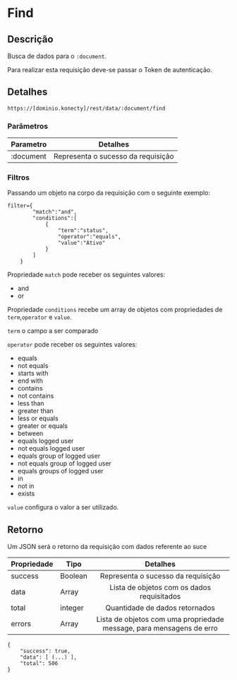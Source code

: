 # Find

## Descrição

Busca de dados para o `:document`.

Para realizar esta requisição deve-se passar o Token de autenticação.

## Detalhes
```
https://[dominio.konecty]/rest/data/:document/find
```

### Parâmetros

| Parametro |                  Detalhes                  |
|-----------|:------------------------------------------:|
| :document | Representa o sucesso da requisição         |


### Filtros

Passando um objeto na corpo da requisição com o seguinte exemplo:

```
filter={
        "match":"and",
        "conditions":[
            {
                "term":"status",
                "operator":"equals",
                "value":"Ativo"
            }
        ]
    }
```

Propriedade `match` pode receber os seguintes valores:
 - and
 - or

Propriedade `conditions` recebe um array de objetos com propriedades de `term`,`operator` e `value`.

`term` o campo a ser comparado

`operator` pode receber os seguintes valores:

 - equals
 - not equals
 - starts with
 - end with
 - contains
 - not contains
 - less than
 - greater than
 - less or equals
 - greater or equals
 - between
 - equals logged user
 - not equals logged user
 - equals group of logged user
 - not equals group of logged user
 - equals groups of logged user
 - in
 - not in
 - exists

`value` configura o valor a ser utilizado.


## Retorno

Um JSON será o retorno da requisição com dados referente ao suce

| Propriedade    | Tipo    |                  Detalhes                                            |
|----------------|---------|:--------------------------------------------------------------------:|
| success        | Boolean | Representa o sucesso da requisição                                   |
| data           | Array   | Lista de objetos com os dados requisitados                           |
| total          | integer | Quantidade de dados retornados                                       |
| errors         | Array   | Lista de objetos com uma propriedade message, para mensagens de erro |


```
{
	"success": true,
	"data": [ (...) ],
	"total": 506
}
```
